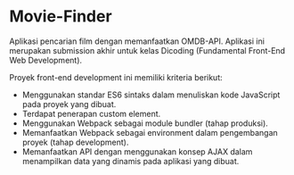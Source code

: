 # Movie-Finder
Aplikasi pencarian film dengan memanfaatkan OMDB-API. Aplikasi ini merupakan submission akhir untuk kelas Dicoding (Fundamental Front-End Web Development). 

Proyek front-end development ini memiliki kriteria berikut:

- Menggunakan standar ES6 sintaks dalam menuliskan kode JavaScript pada proyek yang dibuat.
- Terdapat penerapan custom element.
- Menggunakan Webpack sebagai module bundler (tahap produksi).
- Memanfaatkan Webpack sebagai environment dalam pengembangan proyek (tahap development).
- Memanfaatkan API dengan menggunakan konsep AJAX dalam menampilkan data yang dinamis pada aplikasi yang dibuat.
